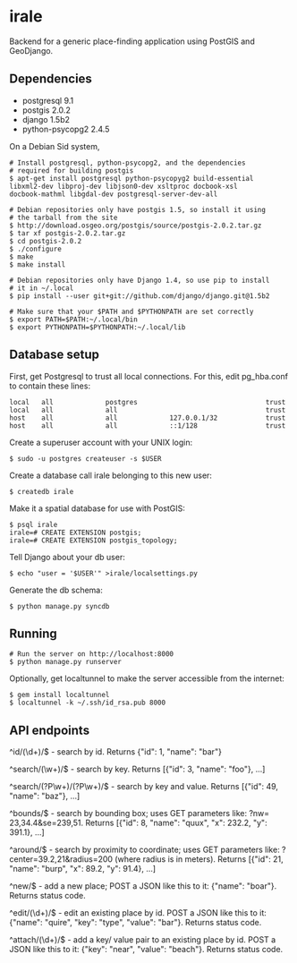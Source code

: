 # irale

Backend for a generic place-finding application using PostGIS and
GeoDjango.

## Dependencies

* postgresql 9.1
* postgis 2.0.2
* django 1.5b2
* python-psycopg2 2.4.5

On a Debian Sid system,

    # Install postgresql, python-psycopg2, and the dependencies
    # required for building postgis
    $ apt-get install postgresql python-psycopyg2 build-essential
    libxml2-dev libproj-dev libjson0-dev xsltproc docbook-xsl
    docbook-mathml libgdal-dev postgresql-server-dev-all

    # Debian repositories only have postgis 1.5, so install it using
    # the tarball from the site
    $ http://download.osgeo.org/postgis/source/postgis-2.0.2.tar.gz
    $ tar xf postgis-2.0.2.tar.gz
    $ cd postgis-2.0.2
    $ ./configure
    $ make
    $ make install

    # Debian repositories only have Django 1.4, so use pip to install
    # it in ~/.local
    $ pip install --user git+git://github.com/django/django.git@1.5b2

    # Make sure that your $PATH and $PYTHONPATH are set correctly
    $ export PATH=$PATH:~/.local/bin
    $ export PYTHONPATH=$PYTHONPATH:~/.local/lib

## Database setup

First, get Postgresql to trust all local connections.  For this, edit
pg_hba.conf to contain these lines:

    local   all             postgres                                trust
    local   all             all                                     trust
    host    all             all             127.0.0.1/32            trust
    host    all             all             ::1/128                 trust

Create a superuser account with your UNIX login:

    $ sudo -u postgres createuser -s $USER

Create a database call irale belonging to this new user:

    $ createdb irale

Make it a spatial database for use with PostGIS:

    $ psql irale
    irale=# CREATE EXTENSION postgis;
    irale=# CREATE EXTENSION postgis_topology;

Tell Django about your db user:

    $ echo "user = '$USER'" >irale/localsettings.py

Generate the db schema:

    $ python manage.py syncdb

## Running

    # Run the server on http://localhost:8000
    $ python manage.py runserver

Optionally, get localtunnel to make the server accessible from the
internet:

    $ gem install localtunnel
    $ localtunnel -k ~/.ssh/id_rsa.pub 8000

## API endpoints

^id/(\d+)/$ - search by id.  Returns {"id": 1, "name": "bar"}

^search/(\w+)/$ - search by key.  Returns [{"id": 3, "name": "foo"},
...]

^search/(?P<key>\w+)/(?P<value>\w+)/$ - search by key and value.
Returns [{"id": 49, "name": "baz"}, ...]

^bounds/$ - search by bounding box; uses GET parameters like: ?nw=
23,34.4&se=239,51.  Returns [{"id": 8, "name": "quux", "x": 232.2,
"y": 391.1}, ...]

^around/$ - search by proximity to coordinate; uses GET parameters
like: ?center=39.2,21&radius=200 (where radius is in meters).  Returns
[{"id": 21, "name": "burp", "x": 89.2, "y": 91.4}, ...]

^new/$ - add a new place; POST a JSON like this to it: {"name":
"boar"}.  Returns status code.

^edit/(\d+)/$ - edit an existing place by id.  POST a JSON like this
to it: {"name": "quire", "key": "type", "value": "bar"}.  Returns
status code.

^attach/(\d+)/$ - add a key/ value pair to an existing place by id.
POST a JSON like this to it: {"key": "near", "value": "beach"}.
Returns status code.
